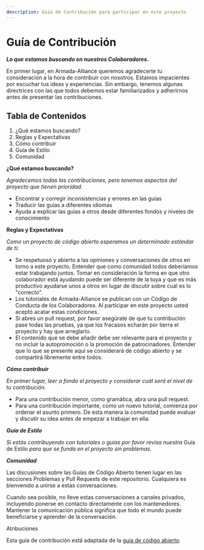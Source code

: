 ```yaml
---
description: Guía de Contribución para participar en este proyecto
---
```


# Guía de Contribución

_**Lo que estamos buscando en nuestros Colaboradores.**_

En primer lugar, en Armada-Alliance queremos agradecerte tu consideración a la hora de contribuir con nosotros. Estamos impacientes por escuchar tus ideas y experiencias. Sin embargo, tenemos algunas directrices con las que todos debemos estar familiarizados y adherirnos antes de presentar las contribuciones.

## Tabla de Contenidos

1. ¿Qué estamos buscando?
2. Reglas y Expectativas
3. Cómo contribuir
4. Guía de Estilo
5. Comunidad

**¿Qué estamos buscando?**

_Agradecemos todas las contribuciones, pero tenemos aspectos del proyecto que tienen prioridad._

* Encontrar y corregir inconsistencias y errores en las guías
* Traducir las guías a diferentes idiomas
* Ayuda a explicar las guías a otros desde diferentes fondos y niveles de conocimiento

**Reglas y Expectativas**

_Como un proyecto de código abierto esperamos un determinado estándar de ti:_

* Se respetuoso y abierto a las opiniones y conversaciones de otros en torno a este proyecto. Entender que como comunidad todos deberíamos estar trabajando juntos. Tomar en consideración la forma en que otro colaborador está ayudando puede ser diferente de la tuya y que es más productivo ayudarse unos a otros en lugar de discutir sobre cuál es lo "correcto".
* Los tutoriales de Armada-Alliance se publican con un Código de Conducta de los Colaboradores. Al participar en este proyecto usted aceptó acatar estas condiciones.
* Si abres un pull request, por favor asegúrate de que tu contribución pase todas las pruebas, ya que los fracasos echarán por tierra el proyecto y hay que arreglarlo.
* El contenido que se debe añadir debe ser relevante para el proyecto y no incluir la autopromoción o la promoción de patrocinadores. Entender que lo que se presente aquí se considerará de código abierto y se compartirá libremente entre todos.

_**Cómo contribuir**_

_En primer lugar, leer a fondo el proyecto y considerar cuál será el nivel de tu contribución._

* Para una contribución menor, como gramática, abra una pull request.
* Para una contribución importante, como un nuevo tutorial, comienza por ordenar el asunto primero. De esta manera la comunidad puede evaluar y discutir su idea antes de empezar a trabajar en ella.

_**Guía de Estilo**_

_Si estás contribuyendo con tutoriales o guías por favor revisa nuestra_ Guía de Estilo _para que se funda en el proyecto sin problemas._

_**Comunidad**_

Las discusiones sobre las Guías de Código Abierto tienen lugar en las secciones Problemas y Pull Requests de este repositorio. Cualquiera es bienvenido a unirse a estas conversaciones.

Cuando sea posible, no lleve estas conversaciones a canales privados, incluyendo ponerse en contacto directamente con los mantenedores. Mantener la comunicación pública significa que todo el mundo puede beneficiarse y aprender de la conversación.

Atribuciones

Esta guía de contribución está adaptada de la [guía de código abierto](https://github.com/github/opensource.guide).

